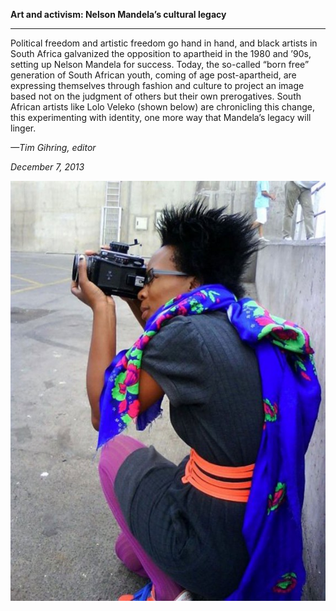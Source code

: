 **Art and activism: Nelson Mandela’s cultural legacy**

****

Political freedom and artistic freedom go hand in hand, and black artists in South Africa galvanized the opposition to apartheid in the 1980 and ’90s, setting up Nelson Mandela for success. Today, the so-called “born free” generation of South African youth, coming of age post-apartheid, are expressing themselves through fashion and culture to project an image based not on the judgment of others but their own prerogatives. South African artists like Lolo Veleko (shown below) are chronicling this change, this experimenting with identity, one more way that Mandela’s legacy will linger.

*—Tim Gihring, editor*

*December 7, 2013*



![](../images/13.12.07_Gihring_mandelaEDIT-1.jpeg)
